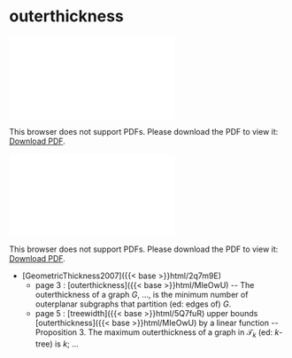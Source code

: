 # outerthickness




<object data="../local_MIeOwU.pdf" type="application/pdf" width="100%" height="480px"><embed src="../local_MIeOwU.pdf"><p>This browser does not support PDFs. Please download the PDF to view it: <a href="../local_MIeOwU.pdf">Download PDF</a>.</p></embed></object>


<object data="../inclusions_MIeOwU.pdf" type="application/pdf" width="100%" height="480px"><embed src="../inclusions_MIeOwU.pdf"><p>This browser does not support PDFs. Please download the PDF to view it: <a href="../inclusions_MIeOwU.pdf">Download PDF</a>.</p></embed></object>

*  [GeometricThickness2007]({{< base >}}html/2q7m9E)
    * page 3 : [outerthickness]({{< base >}}html/MIeOwU) -- The outerthickness of a graph $G$, ..., is the minimum number of outerplanar subgraphs that partition (ed: edges of) $G$.
    * page 5 : [treewidth]({{< base >}}html/5Q7fuR) upper bounds [outerthickness]({{< base >}}html/MIeOwU) by a linear function -- Proposition 3. The maximum outerthickness of a graph in $\mathcal T_k$ (ed: $k$-tree) is $k$; ...